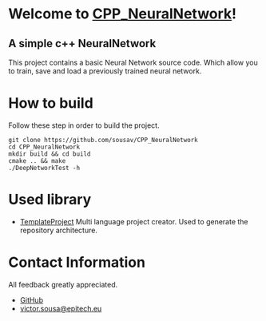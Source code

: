 # Welcome to [CPP_NeuralNetwork](https://github.com/sousav/CPP_NeuralNetwork/)!
## A simple c++ NeuralNetwork

This project contains a basic Neural Network source code.
Which allow you to train, save and load a previously trained neural network.

# How to build

Follow these step in order to build the project.
```shell
git clone https://github.com/sousav/CPP_NeuralNetwork
cd CPP_NeuralNetwork
mkdir build && cd build
cmake .. && make
./DeepNetworkTest -h
```

# Used library
- [TemplateProject](https://github.com/sousav/TemplateProject)
	Multi language project creator. Used to generate the repository architecture.


# Contact Information

All feedback greatly appreciated.

- [GitHub](https://github.com/sousav)
- [victor.sousa@epitech.eu](mailto:victor.sousa@epitech.eu)

